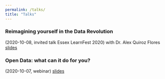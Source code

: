 ```yaml
---
permalink: /talks/
title: "Talks"
---
```



### Reimagining yourself in the Data Revolution
(2020-10-08, invited talk Essex LearnFest 2020) with Dr. Alex Quiroz Flores
[slides](../assets/talks/20201008_BLG_LearnFest2020.pdf)

### Open Data: what can it do for you?
(2020-10-07, webinar)
[slides](../assets/talks/20201007_BLG_OpenData.pdf)
